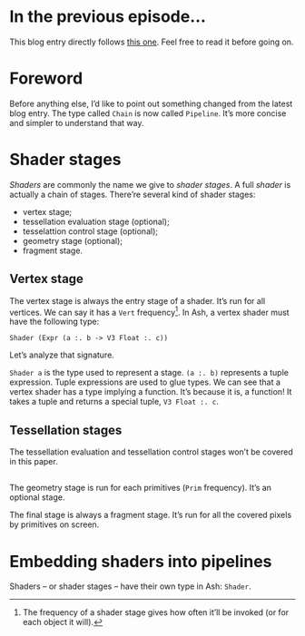 # In the previous episode…

This blog entry directly follows [this one](http://phaazon.blogspot.co.uk/2014/11/abstracting-over-shader-environment.html). Feel free to read it before going on.

# Foreword

Before anything else, I’d like to point out something changed from the latest blog entry. The type called `Chain` is now called `Pipeline`. It’s more concise and simpler to understand that way.

# Shader stages

*Shaders* are commonly the name we give to *shader stages*. A full *shader* is actually a chain of stages. There’re several kind of shader stages:

  - vertex stage;
  - tessellation evaluation stage (optional);
  - tesselattion control stage (optional);
  - geometry stage (optional);
  - fragment stage.

## Vertex stage

The vertex stage is always the entry stage of a shader. It’s run for all vertices. We can say it has a `Vert` frequency[^frequency]. In Ash, a vertex shader must have the following type:

    Shader (Expr (a :. b -> V3 Float :. c))

Let’s analyze that signature.

`Shader a` is the type used to represent a stage. `(a :. b)` represents a tuple expression. Tuple expressions are used to glue types. We can see that a vertex shader has a type implying a function. It’s because it is, a function! It takes a tuple and returns a special tuple, `V3 Float :. c`.

## Tessellation stages

The tessellation evaluation and tessellation control stages won’t be covered in this paper.

##

The geometry stage is run for each primitives (`Prim` frequency). It’s an optional stage.

The final stage is always a fragment stage. It’s run for all the covered pixels by primitives on screen.

# Embedding shaders into pipelines

Shaders – or shader stages – have their own type in Ash: `Shader`.



[^frequency]: The frequency of a shader stage gives how often it’ll be invoked (or for each object it will).
